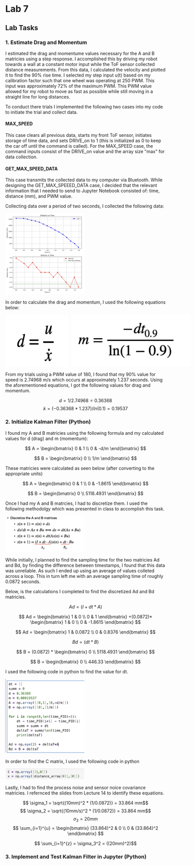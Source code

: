 # Lab 7

## Lab Tasks

### 1. Estimate Drag and Momentum

I estimated the drag and momentume values necessary for the A and B matricies using a step response. I accomplished this by driving my robot towards a wall at a constant motor input while the ToF sensor collected distance measurements. From this data, I calculated the velocity and plotted it to find the 90% rise time. I selected my step input u(t) based on my calibration factor such that one wheel was operating at 250 PWM. This input was approximately 72% of the maximum PWM. This PWM value allowed for my robot to move as fast as possible while still moving in a straight line for long distances. 

To conduct there trials I implemented the following two cases into my code to initiate the trial and collect data.

#### MAX_SPEED
This case clears all previous data, starts my front ToF sensor, initiates storage of time data, and sets DRIVE_on to 1 (this is initialized as 0 to keep the car off until the command is called). For the MAX_SPEED case, the command inputs consist of the DRIVE_on value and the array size "max" for data collection.

#### GET_MAX_SPEED_DATA
This case transmits the collected data to my computer via Bluetooth. While designing the GET_MAX_SPEEED_DATA case, I decided that the relevant information that I needed to send to Jupyter Notebook consisted of: time, distance (mm), and PWM value. 

Collecting data over a period of two seconds, I collected the following data:

<img width="248" alt="Profile Picture" src="DT.jpg">

In order to calculate the drag and momentum, I used the following equations below:

<div style="display: flex; gap: 10px;">
  <img width="375" alt="Profile Picture" src="DRAG.jpg">
  <img width="375" alt="Profile Picture" src="MOMENTUM.jpg">
</div>


From my trials using a PWM value of 180, I found that my 90% value for speed is 2.74968 m/s which occurs at approximately 1.237 seconds. Using the aforementioned equations, I got the following values for drag and momentum. 

$$ d = 1 / 2.74968 = 0.36368 $$
$$k = (-0.36368 * 1.237)/ln(0.1) = 0.19537$$

### 2. Initialize Kalman Filter (Python)

I found my A and B matricies using the following formula and my calculated values for d (drag) and m (momentum):

$$ A =
\begin{bmatrix}
0 & 1 \\
0 & -d/m
\end{bmatrix}
$$

$$ B =
\begin{bmatrix}
0 \\
1/m
\end{bmatrix}
$$

These matricies were calculated as seen below (after converting to the appropriate units)

$$ A =
\begin{bmatrix}
0 & 1 \\
0 & -1.8615
\end{bmatrix} 
$$

$$ B =
\begin{bmatrix}
0 \\
5118.4931
\end{bmatrix}
$$

Once I had my A and B matrcies, I had to discretize them. I used the following methodolgy which was presented in class to accomplish this task.

<img width="248" alt="Profile Picture" src="DISC.jpg">

While initially, I planned to find the sampling time for the two matricies Ad and Bd, by finding the difference between timestamps, I found that this data was unreliable. As such I ended up using an average of values colleted across a loop. This in turn left me with an average sampling time of roughly 0.0872 seconds.

Below, is the calculations I completed to find the discretized Ad and Bd matricies.

$$ Ad = (I + dt * A) $$

$$ Ad =
\begin{bmatrix}
1 & 0 \\
0 & 1
\end{bmatrix} 
+(0.0872)*
\begin{bmatrix}
1 & 0 \\
0 & -1.8615
\end{bmatrix} 
$$

$$ Ad =
\begin{bmatrix}
1 & 0.0872 \\
0 & 0.8376
\end{bmatrix} 
$$

$$ Bd = (dt * B) $$

$$ B =
(0.0872) *
\begin{bmatrix}
0 \\
5118.4931
\end{bmatrix}
$$

$$ B =
\begin{bmatrix}
0 \\
446.33
\end{bmatrix}
$$

I used the following code in python to find the value for dt.

<img width="248" alt="Profile Picture" src="PYTHONN.jpg"> 

In order to find the C matrix, I used the following code in python

<img width="248" alt="Profile Picture" src="C.jpg"> 

Lastly, I had to find the process noise and sensor noice covariance matricies. I refernced the slides from Lecture 14 to identify these equations. 

$$ \sigma_1 = \sqrt{(10mm)^2 * (1/0.0872)} = 33.864 mm$$
$$ \sigma_2 = \sqrt{(10mm/s)^2 * (1/0.0872)} = 33.864 mm$$
$$ \sigma_3 = 20 mm$$
$$ \sum_{i=1}^{u} = 
\begin{bmatrix}
(33.864)^2 & 0 \\
0 & (33.864)^2
\end{bmatrix} 
$$

$$ \sum_{i=1}^{z} = \sigma_3^2 = ((20mm)^2)$$

### 3. Implement and Test Kalman Filter in Jupyter (Python)









